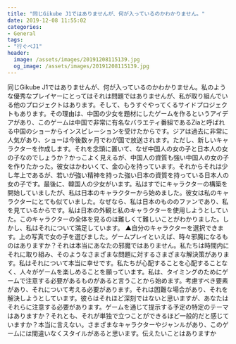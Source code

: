```yaml
---
title: "同じGikube J1ではありませんが、何が入っているのかわかりません。"
date: 2019-12-08 11:55:02
categories:
- General
tags:
- "行ぐべJ1"
header:
  image: /assets/images/20191208115139.jpg
  og_image: /assets/images/20191208115139.jpg
---
```


同じGikube J1ではありませんが、何が入っているのかわかりません。私のような優秀なプレイヤーにとってはそれは問題ではありませんが、私が取り組んでいる他のプロジェクトはあります。そして、もうすぐやってくるサイドプロジェクトもあります。その理由は、中国の少女を題材にしたゲームを作るというアイデアがあり、このゲームは中国で非常に有名なバラエティ番組であるZiaと呼ばれる中国のショーからインスピレーションを受けたからです。ジアは過去に非常に人気があり、ショーは今後数ヶ月でわが国で放送されます。ただし、新しいキャラクターを作成します。それを念頭に置いて、なぜ中国人の女の子と日本人の女の子なのでしょうか？かっこよく見えるが、中国人の資質も強い中国人の女の子を作りたかった。彼女はかわいくて、金の心を持っています。それからそれは少し年上であるが、若いが強い精神を持った強い日本の資質を持っている日本人の女の子です。最後に、韓国人の少女がいます。私はすでにキャラクターの構築を開始していましたが、私は日本のキャラクターから始めました。彼女は私のキャラクターにとても似ていました。なぜなら、私は日本のもののファンであり、私を見ているからです。私は日本の外観と私のキャラクターを使用しようとしていた。このキャラクターの全体を見るのは難しくて難しいことがわかりました。しかし、私はそれについて満足しています。 ▲自分のキャラクターを選択できます。上の写真で女の子を選びました。ゲームプレイといえば、時々邪魔になるものはありますか？それは本当にあなたの邪魔ではありません。私たちは時間内にそれに取り組み、そのようなさまざまな問題に対するさまざまな解決策があります。私はそれについて本当に幸せです。私たちが心配することを心配することなく、人々がゲームを楽しめることを願っています。私は、タイミングのためにゲームで注意する必要があるものがあると言うことから始めます。考慮すべき要素があり、それについて考える必要があります。それは困難な場合があり、それを解決しようとしています。彼らはそれほど深刻ではないと思いますが、あなたはそれらに注意する必要があります。ゲームを通じて提示する予定の特定のテーマはありますか？それとも、それが単独で立つことができるほど一般的だと感じていますか？本当に言えない。さまざまなキャラクターやジャンルがあり、このゲームには間違いなくスタイルがあると思います。伝えたいことはありますか
